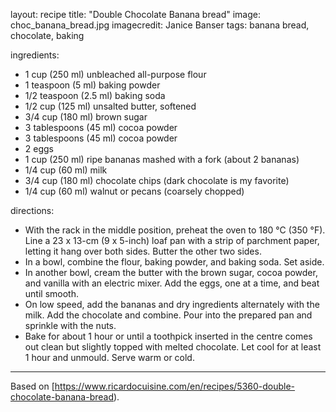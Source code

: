 layout: recipe
title:  "Double Chocolate Banana bread"
image: choc_banana_bread.jpg
imagecredit: Janice Banser
tags: banana bread, chocolate, baking

ingredients:
- 1 cup (250 ml) unbleached all-purpose flour
- 1 teaspoon (5 ml) baking powder
- 1/2 teaspoon (2.5 ml) baking soda
- 1/2 cup (125 ml) unsalted butter, softened
- 3/4 cup (180 ml) brown sugar
- 3 tablespoons (45 ml) cocoa powder
- 3 tablespoons (45 ml) cocoa powder
- 2 eggs
- 1 cup (250 ml) ripe bananas mashed with a fork (about 2 bananas)
- 1/4 cup (60 ml) milk
- 3/4 cup (180 ml) chocolate chips (dark chocolate is my favorite)
- 1/4 cup (60 ml) walnut or pecans (coarsely chopped)

directions:
- With the rack in the middle position, preheat the oven to 180 °C (350 °F). Line a 23 x 13-cm (9 x 5-inch) loaf pan with a strip of parchment paper, letting it hang over both sides. Butter the other two sides.
- In a bowl, combine the flour, baking powder, and baking soda. Set aside.
- In another bowl, cream the butter with the brown sugar, cocoa powder, and vanilla with an electric mixer. Add the eggs, one at a time, and beat until smooth.
- On low speed, add the bananas and dry ingredients alternately with the milk. Add the chocolate and combine. Pour into the prepared pan and sprinkle with the nuts.
- Bake for about 1 hour or until a toothpick inserted in the centre comes out clean but slightly topped with melted chocolate. Let cool for at least 1 hour and unmould. Serve warm or cold.  

---

Based on [https://www.ricardocuisine.com/en/recipes/5360-double-chocolate-banana-bread).